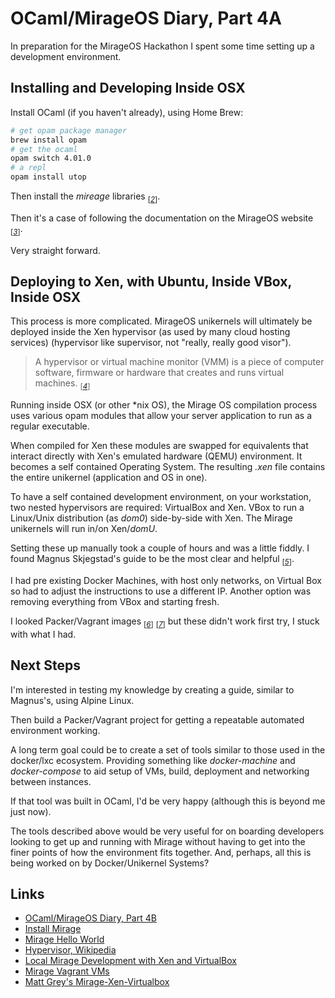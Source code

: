 # OCaml/MirageOS Diary, Part 4A

In preparation for the MirageOS Hackathon I spent some time setting
up a development environment.

## Installing and Developing Inside OSX

Install OCaml (if you haven't already), using Home Brew:

```sh
# get opam package manager
brew install opam
# get the ocaml
opam switch 4.01.0
# a repl
opam install utop
```

Then install the _mireage_ libraries <sub>[_[2](#ref2)_]</sub>.

Then it's a case of following the documentation on the MirageOS
website <sub>[_[3](#ref3)_]</sub>.

Very straight forward.

## Deploying to Xen, with Ubuntu, Inside VBox, Inside OSX

This process is more complicated. MirageOS unikernels will ultimately
be deployed inside the Xen hypervisor (as used by many cloud hosting
services) (hypervisor like supervisor, not "really, really good visor").

> A hypervisor or virtual machine monitor (VMM) is a piece of
> computer software, firmware or hardware that creates and runs
> virtual machines. <sub>[_[4](#ref4)_]</sub>


Running inside OSX (or other \*nix OS), the Mirage OS
compilation process uses various opam modules that allow your
server application to run as a regular executable.

When compiled for Xen
these modules are swapped for equivalents that interact
directly with Xen's emulated hardware (QEMU) environment. It
becomes a self contained Operating System. The resulting _.xen_
file contains the entire unikernel (application and OS in one). 

To have a self contained development environment, on your
workstation, two nested hypervisors are required: VirtualBox and
Xen. VBox to run  a Linux/Unix
distribution (as _dom0_) side-by-side with Xen. The Mirage
unikernels will run in/on Xen/_domU_.

Setting these up manually took a couple of hours and was a little
fiddly. I found Magnus Skjegstad's guide to be the most clear and
helpful <sub>[_[5](#ref5)_]</sub>.

I had pre existing Docker Machines, with host only networks, on
Virtual Box so had to adjust the instructions to use a different IP.
Another option was removing everything from VBox and starting fresh.

I looked Packer/Vagrant images <sub>[_[6](#ref6)_]</sub>
<sub>[_[7](#ref6)_]</sub> but these didn't work first try, I
stuck with what I had.

## Next Steps

I'm interested in testing my knowledge by creating a guide, similar
to Magnus's, using Alpine Linux.

Then build a Packer/Vagrant project for getting a repeatable
automated environment working.

A long term goal could be to create a set of tools similar to those
used in the docker/lxc ecosystem. Providing something like _docker-machine_
and _docker-compose_ to aid setup of VMs, build, deployment and
networking between instances.

If that tool was built in OCaml, I'd be very happy (although this
is beyond me just now).

The tools described above would be very useful for on boarding
developers looking to get up and running with Mirage without having
to get into the finer points of how the environment fits together.
And, perhaps, all this is being worked on by Docker/Unikernel
Systems?

## Links

* <a id="ref1"></a> [OCaml/MirageOS Diary, Part 4B](/ocaml-diary-4b.html)
* <a id="ref2"></a> [Install Mirage](https://mirage.io/wiki/install)
* <a id="ref3"></a> [Mirage Hello World](https://mirage.io/wiki/hello-world)
* <a id="ref4"></a> [Hypervisor, Wikipedia](https://en.wikipedia.org/wiki/Hypervisor)
* <a id="ref5"></a> [Local Mirage Development with Xen and VirtualBox](http://www.skjegstad.com/blog/2015/01/19/mirageos-xen-virtualbox/)
* <a id="ref6"></a> [Mirage Vagrant VMs](https://github.com/mirage/mirage-vagrant-vms)
* <a id="ref7"></a> [Matt Grey's Mirage-Xen-Virtualbox](https://github.com/mattgray/mirage-xen-virtualbox)
